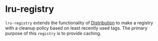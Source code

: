 # lru-registry
`lru-registry` extends the functionality of [Distribution](github.com/distribution/distribution) to make a registry with a cleanup policy based on least recently used tags. The primary purpose of this `registry` is to provide caching.
